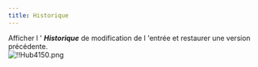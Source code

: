 ```yaml
---
title: Historique
---
```

Afficher l ' ***Historique*** de modification de l 'entrée et restaurer une version précédente.  
![!!Hub4150.png](https://webdevolutions.azureedge.net/docs/fr/hub/Hub4150.png) 

